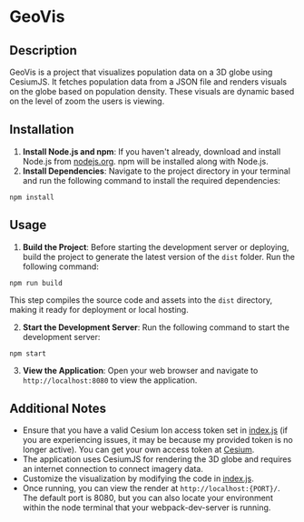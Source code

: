 # GeoVis

## Description
GeoVis is a project that visualizes population data on a 3D globe using CesiumJS. It fetches population data from a JSON file and renders visuals on the globe based on population density. These visuals are dynamic based on the level of zoom the users is viewing.

## Installation
1. **Install Node.js and npm**: If you haven't already, download and install Node.js from [nodejs.org](https://nodejs.org/en). npm will be installed along with Node.js.
2. **Install Dependencies**: Navigate to the project directory in your terminal and run the following command to install the required dependencies:
```
npm install
```

## Usage
1. **Build the Project**: Before starting the development server or deploying, build the project to generate the latest version of the `dist` folder. Run the following command:
```
npm run build
```
This step compiles the source code and assets into the `dist` directory, making it ready for deployment or local hosting.

2. **Start the Development Server**: Run the following command to start the development server:
```
npm start
```

3. **View the Application**: Open your web browser and navigate to `http://localhost:8080` to view the application.

## Additional Notes
- Ensure that you have a valid Cesium Ion access token set in [index.js](/src/index.js) (if you are experiencing issues, it may be because my provided token is no longer active). You can get your own access token at [Cesium](https://cesium.com/).
- The application uses CesiumJS for rendering the 3D globe and requires an internet connection to connect imagery data.
- Customize the visualization by modifying the code in [index.js](/src/index.js).
- Once running, you can view the render at `http://localhost:{PORT}/`. The default port is 8080, but you can also locate your environment within the node terminal that your webpack-dev-server is running.
